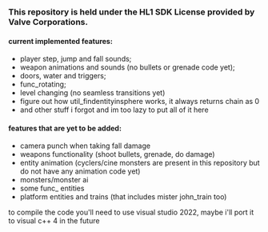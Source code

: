 ### This repository is held under the HL1 SDK License provided by Valve Corporations.

#### current implemented features:
- player step, jump and fall sounds;
- weapon animations and sounds (no bullets or grenade code yet);
- doors, water and triggers;
- func_rotating;
- level changing (no seamless transitions yet)
- figure out how util_findentityinsphere works, it always returns chain as 0
- and other stuff i forgot and im too lazy to put all of it here

#### features that are yet to be added:
- camera punch when taking fall damage
- weapons functionality (shoot bullets, grenade, do damage)
- entity animation (cyclers/cine monsters are present in this repository but do not have any animation code yet)
- monsters/monster ai
- some func_ entities
- platform entities and trains (that includes mister john_train too)

to compile the code you'll need to use visual studio 2022, maybe i'll port it to visual c++ 4 in the future
